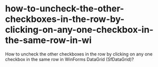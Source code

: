 # how-to-uncheck-the-other-checkboxes-in-the-row-by-clicking-on-any-one-checkbox-in-the-same-row-in-wi
How to uncheck the other checkboxes in the row by clicking on any one checkbox in the same row in WinForms DataGrid (SfDataGrid)?
